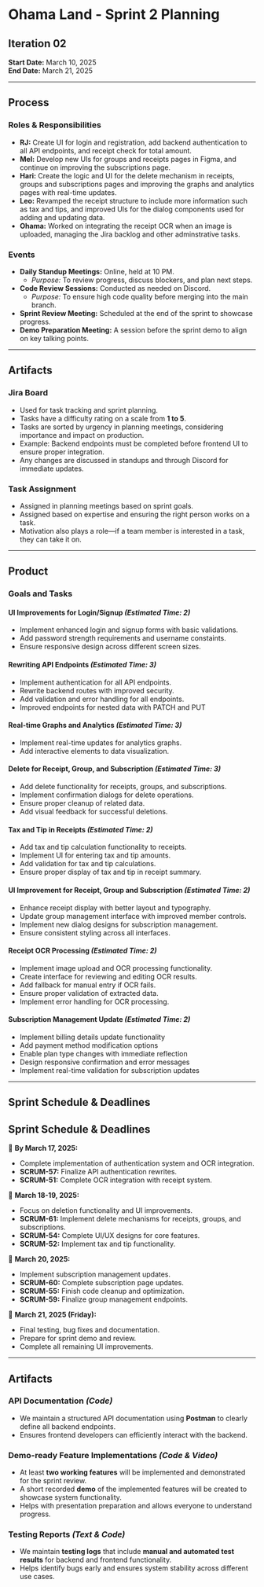 # Ohama Land - Sprint 2 Planning

## Iteration 02
**Start Date:** March 10, 2025  
**End Date:** March 21, 2025  

---

## Process

### Roles & Responsibilities
- **RJ:** Create UI for login and registration, add backend authentication to all API endpoints, and receipt check for total amount.
- **Mel:** Develop new UIs for groups and receipts pages in Figma, and continue on improving the subscriptions page. 
- **Hari:** Create the logic and UI for the delete mechanism in receipts, groups and subscriptions pages and improving the graphs and analytics pages with real-time updates.
- **Leo:** Revamped the receipt structure to include more information such as tax and tips, and improved UIs for the dialog components used for adding and updating data.
- **Ohama:** Worked on integrating the receipt OCR when an image is uploaded, managing the Jira backlog and other adminstrative tasks. 

### Events
- **Daily Standup Meetings:** Online, held at 10 PM.  
  - *Purpose:* To review progress, discuss blockers, and plan next steps.
- **Code Review Sessions:** Conducted as needed on Discord.  
  - *Purpose:* To ensure high code quality before merging into the main branch.
- **Sprint Review Meeting:** Scheduled at the end of the sprint to showcase progress.
- **Demo Preparation Meeting:** A session before the sprint demo to align on key talking points.

---

## Artifacts

### Jira Board
- Used for task tracking and sprint planning.
- Tasks have a difficulty rating on a scale from **1 to 5**.
- Tasks are sorted by urgency in planning meetings, considering importance and impact on production.
- Example: Backend endpoints must be completed before frontend UI to ensure proper integration.
- Any changes are discussed in standups and through Discord for immediate updates.

### Task Assignment
- Assigned in planning meetings based on sprint goals.
- Assigned based on expertise and ensuring the right person works on a task.
- Motivation also plays a role—if a team member is interested in a task, they can take it on.

---

## Product

### Goals and Tasks

#### UI Improvements for Login/Signup *(Estimated Time: 2)*
- Implement enhanced login and signup forms with basic validations.
- Add password strength requirements and username constaints.
- Ensure responsive design across different screen sizes.

#### Rewriting API Endpoints *(Estimated Time: 3)*
- Implement authentication for all API endpoints.
- Rewrite backend routes with improved security.
- Add validation and error handling for all endpoints.
- Improved endpoints for nested data with PATCH and PUT

#### Real-time Graphs and Analytics *(Estimated Time: 3)*
- Implement real-time updates for analytics graphs.
- Add interactive elements to data visualization.

#### Delete for Receipt, Group, and Subscription *(Estimated Time: 3)*
- Add delete functionality for receipts, groups, and subscriptions.
- Implement confirmation dialogs for delete operations.
- Ensure proper cleanup of related data.
- Add visual feedback for successful deletions.

#### Tax and Tip in Receipts *(Estimated Time: 2)*
- Add tax and tip calculation functionality to receipts.
- Implement UI for entering tax and tip amounts.
- Add validation for tax and tip calculations.
- Ensure proper display of tax and tip in receipt summary.

#### UI Improvement for Receipt, Group and Subscription *(Estimated Time: 2)*
- Enhance receipt display with better layout and typography.
- Update group management interface with improved member controls.
- Implement new dialog designs for subscription management.
- Ensure consistent styling across all interfaces.

#### Receipt OCR Processing *(Estimated Time: 2)*
- Implement image upload and OCR processing functionality.
- Create interface for reviewing and editing OCR results.
- Add fallback for manual entry if OCR fails.
- Ensure proper validation of extracted data.
- Implement error handling for OCR processing.

#### Subscription Management Update *(Estimated Time: 2)*
- Implement billing details update functionality
- Add payment method modification options
- Enable plan type changes with immediate reflection
- Design responsive confirmation and error messages
- Implement real-time validation for subscription updates

---

## Sprint Schedule & Deadlines
## Sprint Schedule & Deadlines

📌 **By March 17, 2025:**
- Complete implementation of authentication system and OCR integration.
- **SCRUM-57:** Finalize API authentication rewrites.
- **SCRUM-51:** Complete OCR integration with receipt system.

📌 **March 18-19, 2025:**
- Focus on deletion functionality and UI improvements.
- **SCRUM-61:** Implement delete mechanisms for receipts, groups, and subscriptions.
- **SCRUM-54:** Complete UI/UX designs for core features.
- **SCRUM-52:** Implement tax and tip functionality.

📌 **March 20, 2025:**
- Implement subscription management updates.
- **SCRUM-60:** Complete subscription page updates.
- **SCRUM-55:** Finish code cleanup and optimization.
- **SCRUM-59:** Finalize group management endpoints.

📌 **March 21, 2025 (Friday):**
- Final testing, bug fixes and documentation.
- Prepare for sprint demo and review.
- Complete all remaining UI improvements.

---

## Artifacts

### API Documentation *(Code)*
- We maintain a structured API documentation using **Postman** to clearly define all backend endpoints.
- Ensures frontend developers can efficiently interact with the backend.

### Demo-ready Feature Implementations *(Code & Video)*
- At least **two working features** will be implemented and demonstrated for the sprint review.
- A short recorded **demo** of the implemented features will be created to showcase system functionality.
- Helps with presentation preparation and allows everyone to understand progress.

### Testing Reports *(Text & Code)*
- We maintain **testing logs** that include **manual and automated test results** for backend and frontend functionality.
- Helps identify bugs early and ensures system stability across different use cases.

